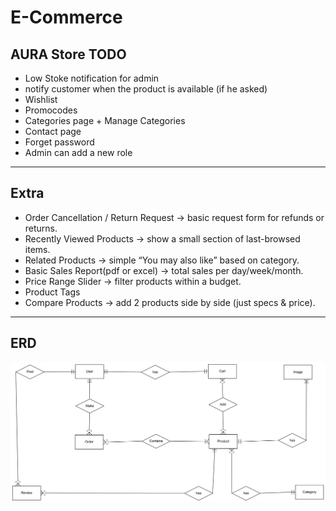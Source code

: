 # E-Commerce

## AURA Store TODO
- Low Stoke notification for admin
- notify customer when the product is available (if he asked)
- Wishlist
- Promocodes
- Categories page + Manage Categories
- Contact page
- Forget password
- Admin can add a new role
---
## Extra
- Order Cancellation / Return Request → basic request form for refunds or returns.
- Recently Viewed Products → show a small section of last-browsed items.
- Related Products → simple “You may also like” based on category.
- Basic Sales Report(pdf or excel) → total sales per day/week/month.
- Price Range Slider → filter products within a budget.
- Product Tags
- Compare Products → add 2 products side by side (just specs & price).
---
##  ERD
![ERD](E-commerce-erd.png)
